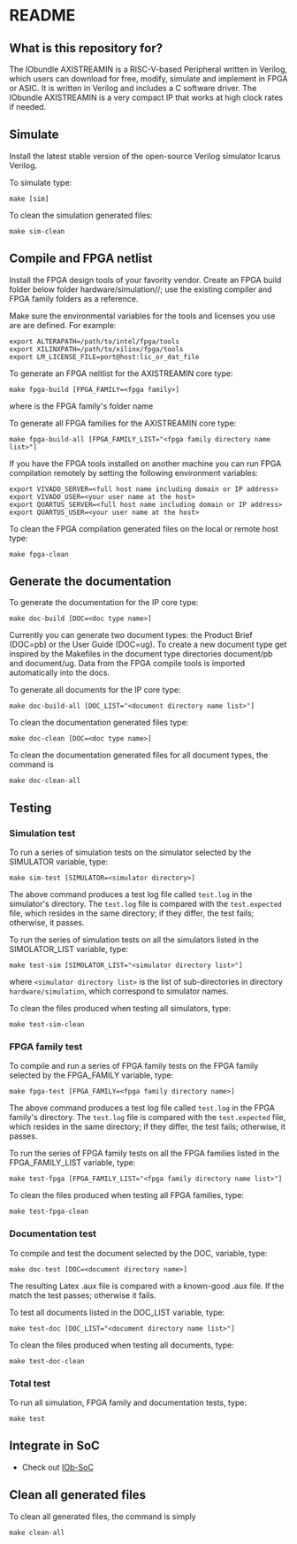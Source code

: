 # README #

## What is this repository for? ##

The IObundle AXISTREAMIN is a RISC-V-based Peripheral written in Verilog, which users
can download for free, modify, simulate and implement in FPGA or ASIC. It is
written in Verilog and includes a C software driver.  The IObundle AXISTREAMIN is a
very compact IP that works at high clock rates if needed. 

## Simulate

Install the latest stable version of the open-source Verilog simulator Icarus Verilog.

To simulate type:
```
make [sim]
```

To clean the simulation generated files:
```
make sim-clean
```

## Compile and FPGA netlist

Install the FPGA design tools of your favority vendor. Create an FPGA build
folder below folder hardware/simulation/<compiler>/<fpga family>; use the
existing compiler and FPGA family folders as a reference.

Make sure the environmental variables for the tools and licenses you use are are defined. For example:
```
export ALTERAPATH=/path/to/intel/fpga/tools
export XILINXPATH=/path/to/xilinx/fpga/tools
export LM_LICENSE_FILE=port@host:lic_or_dat_file
```

To generate an FPGA neltlist for the AXISTREAMIN core type:
```
make fpga-build [FPGA_FAMILY=<fpga family>]
```
where <fpga family> is the FPGA family's folder name

To generate all FPGA families for the AXISTREAMIN core type:
```
make fpga-build-all [FPGA_FAMILY_LIST="<fpga family directory name list>"]
```

If you have the FPGA tools installed on another machine you can run FPGA compilation remotely by setting the following environment variables:

```
export VIVADO_SERVER=<full host name including domain or IP address>
export VIVADO_USER=<your user name at the host>
export QUARTUS_SERVER=<full host name including domain or IP address>
export QUARTUS_USER=<your user name at the host>
```

To clean the FPGA compilation generated files on the local or remote host type:
```
make fpga-clean
```



## Generate the documentation ##

To generate the documentation for the IP core type:
```
make doc-build [DOC=<doc type name>]
```

Currently you can generate two document types: the Product Brief (DOC=pb)
or the User Guide (DOC=ug). To create a new document type get inspired by
the Makefiles in the document type directories document/pb and document/ug. Data
from the FPGA compile tools is imported automatically into the docs.

To generate all documents for the IP core type:
```
make doc-build-all [DOC_LIST="<document directory name list>"]
```

To clean the documentation generated files type:
```
make doc-clean [DOC=<doc type name>]
```

To clean the documentation generated files for all document types, the command is
```
make doc-clean-all
```


## Testing

### Simulation test

To run a series of simulation tests on the simulator selected by the SIMULATOR
variable, type:

```
make sim-test [SIMULATOR=<simulator directory>]
```

The above command produces a test log file called `test.log` in the simulator's
directory. The `test.log` file is compared with the `test.expected` file, which
resides in the same directory; if they differ, the test fails; otherwise, it
passes.

To run the series of simulation tests on all the simulators listed in the
SIMOLATOR\_LIST variable, type:

```
make test-sim [SIMOLATOR_LIST="<simulator directory list>"]
```

where `<simulator directory list>` is the list of sub-directories in directory
`hardware/simulation`, which correspond to simulator names.

To clean the files produced when testing all simulators, type:

```
make test-sim-clean
```


### FPGA family test

To compile and run a series of FPGA family tests on the FPGA family selected by the FPGA\_FAMILY
variable, type:

```
make fpga-test [FPGA_FAMILY=<fpga family directory name>]
```

The above command produces a test log file called `test.log` in the FPGA family's
directory. The `test.log` file is compared with the `test.expected` file, which
resides in the same directory; if they differ, the test fails; otherwise, it
passes.

To run the series of FPGA family tests on all the FPGA families listed in the FPGA\_FAMILY\_LIST
variable, type:

```
make test-fpga [FPGA_FAMILY_LIST="<fpga family directory name list>"]
```

To clean the files produced when testing all FPGA families, type:
```
make test-fpga-clean
```


### Documentation test

To compile and test the document selected by the DOC, variable, type:

```
make doc-test [DOC=<document directory name>]
```

The resulting Latex .aux file is compared with a known-good .aux file. If the
match the test passes; otherwise it fails.

To test all documents listed in the DOC\_LIST variable, type:

```
make test-doc [DOC_LIST="<document directory name list>"]
```

To clean the files produced when testing all documents, type:
```
make test-doc-clean
```

### Total test

To run all simulation, FPGA family and documentation tests,
type:
```
make test
```


## Integrate in SoC ##

* Check out [IOb-SoC](https://github.com/IObundle/iob-soc)

## Clean all generated files ##
To clean all generated files, the command is simply
```
make clean-all
```
